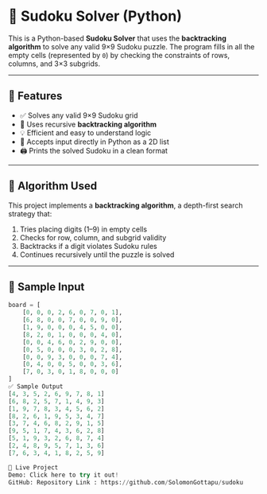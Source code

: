 
# 🔢 Sudoku Solver (Python)

This is a Python-based **Sudoku Solver** that uses the **backtracking algorithm** to solve any valid 9×9 Sudoku puzzle. The program fills in all the empty cells (represented by `0`) by checking the constraints of rows, columns, and 3×3 subgrids.

---

## 📌 Features

- ✅ Solves any valid 9×9 Sudoku grid
- 🔁 Uses recursive **backtracking algorithm**
- 💡 Efficient and easy to understand logic
- 🧩 Accepts input directly in Python as a 2D list
- 🖨️ Prints the solved Sudoku in a clean format

---

## 🧠 Algorithm Used

This project implements a **backtracking algorithm**, a depth-first search strategy that:
1. Tries placing digits (1–9) in empty cells
2. Checks for row, column, and subgrid validity
3. Backtracks if a digit violates Sudoku rules
4. Continues recursively until the puzzle is solved

---

## 🧾 Sample Input

```python
board = [
    [0, 0, 0, 2, 6, 0, 7, 0, 1],
    [6, 8, 0, 0, 7, 0, 0, 9, 0],
    [1, 9, 0, 0, 0, 4, 5, 0, 0],
    [8, 2, 0, 1, 0, 0, 0, 4, 0],
    [0, 0, 4, 6, 0, 2, 9, 0, 0],
    [0, 5, 0, 0, 0, 3, 0, 2, 8],
    [0, 0, 9, 3, 0, 0, 0, 7, 4],
    [0, 4, 0, 0, 5, 0, 0, 3, 6],
    [7, 0, 3, 0, 1, 8, 0, 0, 0]
]
✅ Sample Output
[4, 3, 5, 2, 6, 9, 7, 8, 1]
[6, 8, 2, 5, 7, 1, 4, 9, 3]
[1, 9, 7, 8, 3, 4, 5, 6, 2]
[8, 2, 6, 1, 9, 5, 3, 4, 7]
[3, 7, 4, 6, 8, 2, 9, 1, 5]
[9, 5, 1, 7, 4, 3, 6, 2, 8]
[5, 1, 9, 3, 2, 6, 8, 7, 4]
[2, 4, 8, 9, 5, 7, 1, 3, 6]
[7, 6, 3, 4, 1, 8, 2, 5, 9]

🔗 Live Project
Demo: Click here to try it out!
GitHub: Repository Link : https://github.com/SolomonGottapu/sudoku
